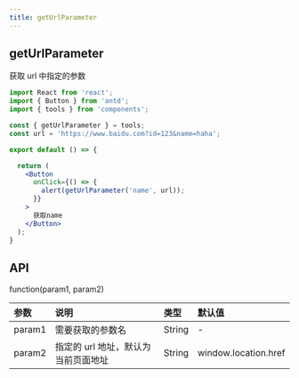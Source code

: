 ```yaml
---
title: getUrlParameter
---
```


## getUrlParameter

获取 url 中指定的参数

```jsx
import React from 'react';
import { Button } from 'antd';
import { tools } from 'components';

const { getUrlParameter } = tools;
const url = 'https://www.baidu.com?id=123&name=haha';

export default () => {

  return (
    <Button
      onClick={() => {
        alert(getUrlParameter('name', url));
      }}
    >
      获取name
    </Button>
  );
}
```

## API

function(param1, param2)

|参数|说明|类型|默认值|
|:--|:--|:--|:--|
|param1|需要获取的参数名|String|-|
|param2|指定的 url 地址，默认为当前页面地址|String|window.location.href|
